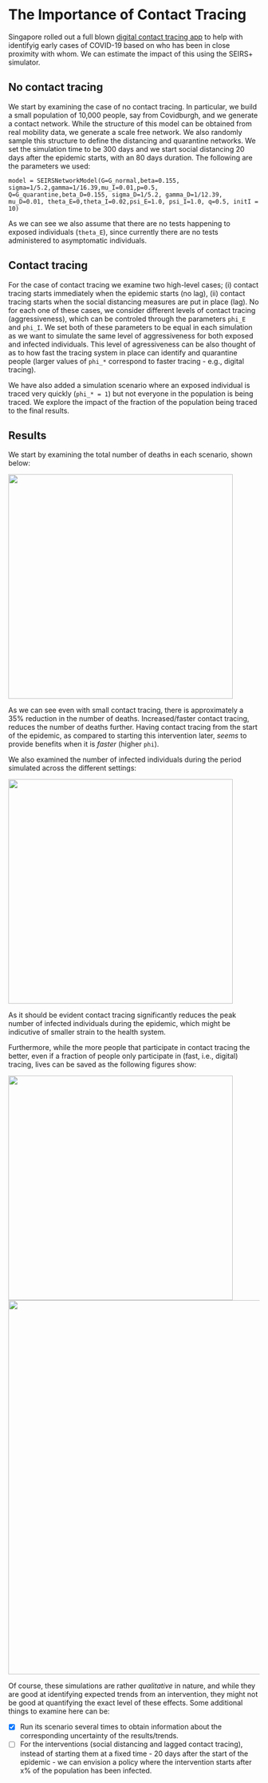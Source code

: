 # The Importance of Contact Tracing

Singapore rolled out a full blown <a href="https://www.zdnet.com/article/singapore-introduces-contact-tracing-app-to-slow-coronavirus-spread/">digital contact tracing app</a> to help with identifyig early cases of COVID-19 based on who has been in close proximity with whom. We can estimate the impact of this using the SEIRS+ simulator. 

## No contact tracing

We start by examining the case of no contact tracing. In particular, we build a small population of 10,000 people, say from Covidburgh, and we generate a contact network. While the structure of this model can be obtained from real mobility data, we generate a scale free network. We also randomly sample this structure to define the distancing and quarantine networks. We set the simulation time to be 300 days and we start social distancing 20 days after the epidemic starts, with an 80 days duration. The following are the parameters we used: 

```model = SEIRSNetworkModel(G=G_normal,beta=0.155, sigma=1/5.2,gamma=1/16.39,mu_I=0.01,p=0.5, Q=G_quarantine,beta_D=0.155, sigma_D=1/5.2, gamma_D=1/12.39, mu_D=0.01, theta_E=0,theta_I=0.02,psi_E=1.0, psi_I=1.0, q=0.5, initI = 10)```

As we can see we also assume that there are no tests happening to exposed individuals (```theta_E```), since currently there are no tests administered to asymptomatic individuals. 

## Contact tracing 

For the case of contact tracing we examine two high-level cases; (i) contact tracing starts immediately when the epidemic starts (no lag), (ii) contact tracing starts when the social distancing measures are put in place (lag). No for each one of these cases, we consider different levels of contact tracing (aggressiveness), which can be controled through the parameters ```phi_E``` and ```phi_I```. We set both of these parameters to be equal in each simulation as we want to simulate the same level of aggressiveness for both exposed and infected individuals. This level of agressiveness can be also thought of as to how fast the tracing system in place can identify and quarantine people (larger values of ```phi_*``` correspond to faster tracing - e.g., digital tracing). 

We have also added a simulation scenario where an exposed individual is traced very quickly (```phi_* = 1```) but not everyone in the population is being traced. We explore the impact of the fraction of the population being traced to the final results. 

## Results

We start by examining the total number of deaths in each scenario, shown below: 

<img src="seirplus_phi.png" width = "450">

As we can see even with small contact tracing, there is approximately a 35% reduction in the number of deaths. Increased/faster contact tracing, reduces the number of deaths further. Having contact tracing from the start of the epidemic, as compared to starting this intervention later, <I>seems</I> to provide benefits when it is <I>faster</I> (higher ```phi```). 

We also examined the number of infected individuals during the period simulated across the different settings: 

<img src="seirplus_contact_tracing.png" width = "450">

As it should be evident contact tracing significantly reduces the peak number of infected individuals during the epidemic, which might be indicutive of smaller strain to the health system. 

Furthermore, while the more people that participate in contact tracing the better, even if a fraction of people only participate in (fast, i.e., digital) tracing, lives can be saved as the following figures show: 

<img src="pop_fraction_deaths.png" width = "450">

<img src="infected_pop_fraction_2.png" width = "750">


Of course, these simulations are rather <I>qualitative</I> in nature, and while they are good at identifying expected trends from an intervention, they might not be good at quantifying the exact level of these effects. Some additional things to examine here can be:

- [X] Run its scenario several times to obtain information about the corresponding uncertainty of the results/trends. 
- [ ] For the interventions (social distancing and lagged contact tracing), instead of starting them at a fixed time - 20 days after the start of the epidemic - we can envision a policy where the intervention starts after x% of the population has been infected. 

